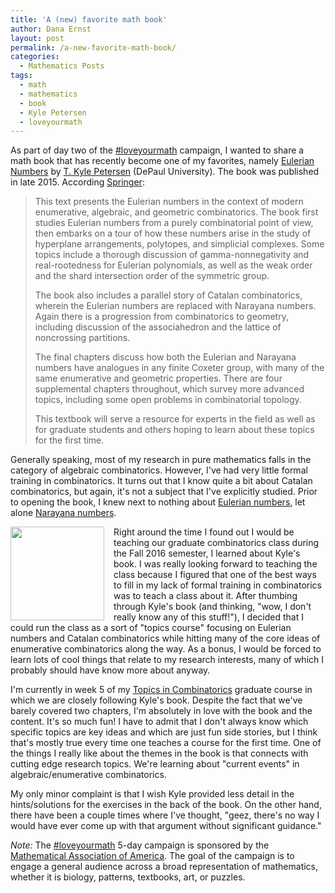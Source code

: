 ```yaml
---
title: 'A (new) favorite math book'
author: Dana Ernst
layout: post
permalink: /a-new-favorite-math-book/
categories:
  - Mathematics Posts
tags:
  - math
  - mathematics
  - book
  - Kyle Petersen
  - loveyourmath
---
```


As part of day two of the [#loveyourmath](https://twitter.com/hashtag/loveyourmath?src=hash) campaign, I wanted to share a math book that has recently become one of my favorites, namely [Eulerian Numbers](http://math.depaul.edu/tpeter21/Eulerian.html) by [T. Kyle Petersen](http://math.depaul.edu/tpeter21/index.html) (DePaul University). The book was published in late 2015.  According [Springer](http://www.springer.com/us/book/9781493930906):

<blockquote>
<p>This text presents the Eulerian numbers in the context of modern enumerative, algebraic, and geometric combinatorics. The book first studies Eulerian numbers from a purely combinatorial point of view, then embarks on a tour of how these numbers arise in the study of hyperplane arrangements, polytopes, and simplicial complexes. Some topics include a thorough discussion of gamma-nonnegativity and real-rootedness for Eulerian polynomials, as well as the weak order and the shard intersection order of the symmetric group.</p>

<p>The book also includes a parallel story of Catalan combinatorics, wherein the Eulerian numbers are replaced with Narayana numbers. Again there is a progression from combinatorics to geometry, including discussion of the associahedron and the lattice of noncrossing partitions.</p>

<p>The final chapters discuss how both the Eulerian and Narayana numbers have analogues in any finite Coxeter group, with many of the same enumerative and geometric properties. There are four supplemental chapters throughout, which survey more advanced topics, including some open problems in combinatorial topology.</p>

<p>This textbook will serve a resource for experts in the field as well as for graduate students and others hoping to learn about these topics for the first time.​</p>
</blockquote>

Generally speaking, most of my research in pure mathematics falls in the category of algebraic combinatorics.  However, I've had very little formal training in combinatorics.  It turns out that I know quite a bit about Catalan combinatorics, but again, it's not a subject that I've explicitly studied.  Prior to opening the book, I knew next to nothing about [Eulerian numbers](https://en.wikipedia.org/wiki/Eulerian_number), let alone [Narayana numbers](https://en.wikipedia.org/wiki/Narayana_number).

<img src="{{ site.baseurl }}/images/Euleriannumbers.jpg" align="left" width="150" img style="margin-right: 15px" /> Right around the time I found out I would be teaching our graduate combinatorics class during the Fall 2016 semester, I learned about Kyle's book.  I was really looking forward to teaching the class because I figured that one of the best ways to fill in my lack of formal training in combinatorics was to teach a class about it.  After thumbing through Kyle's book (and thinking, "wow, I don't really know any of this stuff!"), I decided that I could run the class as a sort of "topics course" focusing on Eulerian numbers and Catalan combinatorics while hitting many of the core ideas of enumerative combinatorics along the way.  As a bonus, I would be forced to learn lots of cool things that relate to my research interests, many of which I probably should have know more about anyway.

I'm currently in week 5 of my [Topics in Combinatorics](https://dcernst.github.io/teaching/mat526f16/) graduate course in which we are closely following Kyle's book.  Despite the fact that we've barely covered two chapters, I'm absolutely in love with the book and the content.  It's so much fun!  I have to admit that I don't always know which specific topics are key ideas and which are just fun side stories, but I think that's mostly true every time one teaches a course for the first time. One of the things I really like about the themes in the book is that connects with cutting edge research topics.  We're learning about "current events" in algebraic/enumerative combinatorics.

My only minor complaint is that I wish Kyle provided less detail in the hints/solutions for the exercises in the back of the book.  On the other hand, there have been a couple times where I've thought, "geez, there's no way I would have ever come up with that argument without significant guidance."

*Note:* The [#loveyourmath](https://twitter.com/hashtag/loveyourmath?src=hash) 5-day campaign is sponsored by the [Mathematical Association of America](http:maa.org).  The goal of the campaign is to engage a general audience across a broad representation of mathematics, whether it is biology, patterns, textbooks, art, or puzzles.  
